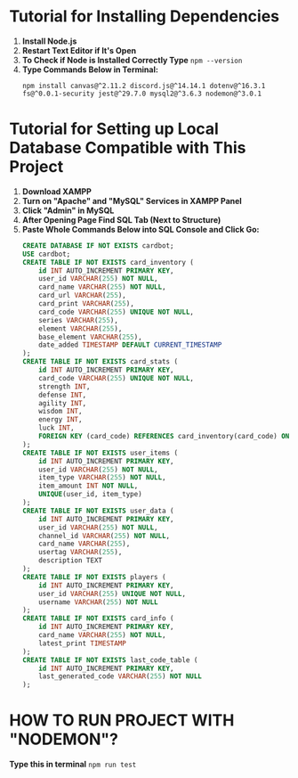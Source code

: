 # Tutorial for Installing Dependencies

1. **Install Node.js**
2. **Restart Text Editor if It's Open**
3. **To Check if Node is Installed Correctly Type** `npm --version`
4. **Type Commands Below in Terminal:**
    ```
    npm install canvas@^2.11.2 discord.js@^14.14.1 dotenv@^16.3.1 fs@^0.0.1-security jest@^29.7.0 mysql2@^3.6.3 nodemon@^3.0.1
    ```

# Tutorial for Setting up Local Database Compatible with This Project

1. **Download XAMPP**
2. **Turn on "Apache" and "MySQL" Services in XAMPP Panel**
3. **Click "Admin" in MySQL**
4. **After Opening Page Find SQL Tab (Next to Structure)**
5. **Paste Whole Commands Below into SQL Console and Click Go:**
    ```sql
    CREATE DATABASE IF NOT EXISTS cardbot;
    USE cardbot;
    CREATE TABLE IF NOT EXISTS card_inventory (
        id INT AUTO_INCREMENT PRIMARY KEY,
        user_id VARCHAR(255) NOT NULL,
        card_name VARCHAR(255) NOT NULL,
        card_url VARCHAR(255),
        card_print VARCHAR(255),
        card_code VARCHAR(255) UNIQUE NOT NULL,
        series VARCHAR(255),
        element VARCHAR(255),
        base_element VARCHAR(255),
        date_added TIMESTAMP DEFAULT CURRENT_TIMESTAMP
    );
    CREATE TABLE IF NOT EXISTS card_stats (
        id INT AUTO_INCREMENT PRIMARY KEY,
        card_code VARCHAR(255) UNIQUE NOT NULL,
        strength INT,
        defense INT,
        agility INT,
        wisdom INT,
        energy INT,
        luck INT,
        FOREIGN KEY (card_code) REFERENCES card_inventory(card_code) ON DELETE CASCADE
    );
    CREATE TABLE IF NOT EXISTS user_items (
        id INT AUTO_INCREMENT PRIMARY KEY,
        user_id VARCHAR(255) NOT NULL,
        item_type VARCHAR(255) NOT NULL,
        item_amount INT NOT NULL,
        UNIQUE(user_id, item_type)
    );
    CREATE TABLE IF NOT EXISTS user_data (
        id INT AUTO_INCREMENT PRIMARY KEY,
        user_id VARCHAR(255) NOT NULL,
        channel_id VARCHAR(255) NOT NULL,
        card_name VARCHAR(255),
        usertag VARCHAR(255),
        description TEXT
    );
    CREATE TABLE IF NOT EXISTS players (
        id INT AUTO_INCREMENT PRIMARY KEY,
        user_id VARCHAR(255) UNIQUE NOT NULL,
        username VARCHAR(255) NOT NULL
    );
    CREATE TABLE IF NOT EXISTS card_info (
        id INT AUTO_INCREMENT PRIMARY KEY,
        card_name VARCHAR(255) NOT NULL,
        latest_print TIMESTAMP
    );
    CREATE TABLE IF NOT EXISTS last_code_table (
        id INT AUTO_INCREMENT PRIMARY KEY,
        last_generated_code VARCHAR(255) NOT NULL
    );
    ```
# HOW TO RUN PROJECT WITH "NODEMON"?

**Type this in terminal** `npm run test`